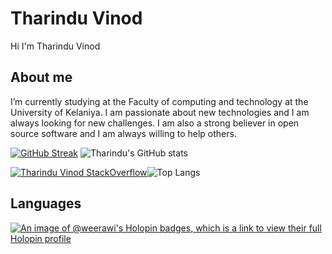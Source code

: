 # Tharindu Vinod


Hi I'm Tharindu Vinod

## About me

I’m currently studying at the Faculty of computing and technology at the University of Kelaniya. I am passionate about new technologies and I am always looking for new challenges. I am also a strong believer in open source software and I am always willing to help others.

[![GitHub Streak](https://github-readme-streak-stats.herokuapp.com/?user=weerawi)](https://git.io/streak-stats) ![Tharindu's GitHub stats](https://github-readme-stats.vercel.app/api?username=weerawi&show_icons=true&theme=radical)


[![Tharindu Vinod StackOverflow](https://github-readme-stackoverflow.vercel.app/?userID=18961180)](https://stackoverflow.com/users/18961180/tharindu-vinod)![Top Langs](https://github-readme-stats.vercel.app/api/top-langs/?username=kritika-pattalam&layout=compact)





## Languages 



[![An image of @weerawi's Holopin badges, which is a link to view their full Holopin profile](https://holopin.me/weerawi)](https://holopin.io/@weerawi)

